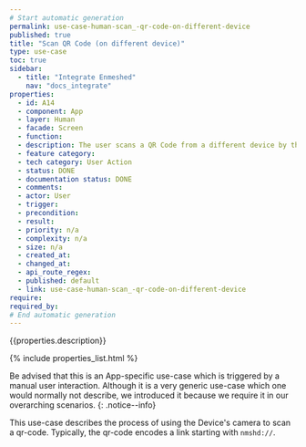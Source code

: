 ```yaml
---
# Start automatic generation
permalink: use-case-human-scan_-qr-code-on-different-device
published: true
title: "Scan QR Code (on different device)"
type: use-case
toc: true
sidebar:
  - title: "Integrate Enmeshed"
    nav: "docs_integrate"
properties:
  - id: A14
  - component: App
  - layer: Human
  - facade: Screen
  - function:
  - description: The user scans a QR Code from a different device by the app.
  - feature category:
  - tech category: User Action
  - status: DONE
  - documentation status: DONE
  - comments:
  - actor: User
  - trigger:
  - precondition:
  - result:
  - priority: n/a
  - complexity: n/a
  - size: n/a
  - created_at:
  - changed_at:
  - api_route_regex:
  - published: default
  - link: use-case-human-scan_-qr-code-on-different-device
require:
required_by:
# End automatic generation
---
```


{{properties.description}}

{% include properties_list.html %}

Be advised that this is an App-specific use-case which is triggered by a manual user interaction. Although it is a very generic use-case which one would normally not describe, we introduced it because we require it in our overarching scenarios.
{: .notice--info}

This use-case describes the process of using the Device's camera to scan a qr-code.
Typically, the qr-code encodes a link starting with `nmshd://`.
